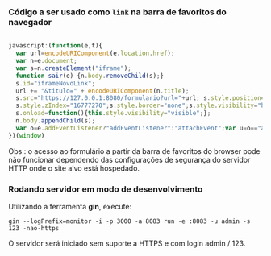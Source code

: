 ### Código a ser usado como `link` na barra de favoritos do navegador

```javascript

javascript:(function(e,t){
  var url=encodeURIComponent(e.location.href);
  var n=e.document;
  var s=n.createElement("iframe");
  function sair(e) {n.body.removeChild(s);}
  s.id="iframeNovoLink";
  url += "&titulo=" + encodeURIComponent(n.title);
  s.src="https://127.0.0.1:8080/formulario?url="+url; s.style.position="fixed";s.style.top="0";s.style.left="0";s.style.height="40%";s.style.width="50%";
  s.style.zIndex="16777270";s.style.border="none";s.style.visibility="hidden";
  s.onload=function(){this.style.visibility="visible";};
  n.body.appendChild(s);
  var o=e.addEventListener?"addEventListener":"attachEvent";var u=o=="attachEvent"?"onmessage":"message";e[o](u,sair,false);
})(window)

```

Obs.: o acesso ao formulário a partir da barra de favoritos do browser pode não funcionar dependendo das configurações de segurança do servidor HTTP onde o site alvo está hospedado.

### Rodando servidor em modo de desenvolvimento

Utilizando a ferramenta **gin**, execute:

    gin --logPrefix=monitor -i -p 3000 -a 8083 run -e :8083 -u admin -s 123 -nao-https

O servidor será iniciado sem suporte a HTTPS e com login admin / 123.
